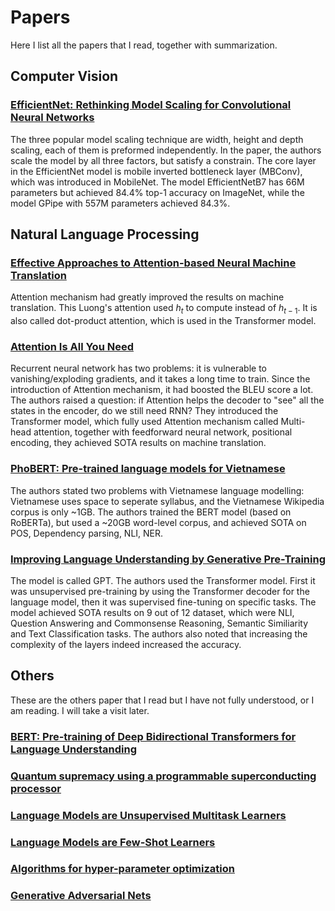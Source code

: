 # Papers

Here I list all the papers that I read, together with summarization.

## Computer Vision

### [EfficientNet: Rethinking Model Scaling for Convolutional Neural Networks](https://arxiv.org/abs/1905.11946)
The three popular model scaling technique are width, height and depth scaling, each of them is preformed independently. In the paper, the authors scale the model by all three factors, but satisfy a constrain. The core layer in the EfficientNet model is mobile inverted bottleneck layer (MBConv), which was introduced in MobileNet. The model EfficientNetB7 has 66M parameters but achieved 84.4% top-1 accuracy on ImageNet, while the model GPipe with 557M parameters achieved 84.3%.

## Natural Language Processing

### [Effective Approaches to Attention-based Neural Machine Translation](https://arxiv.org/abs/1508.04025)
Attention mechanism had greatly improved the results on machine translation. This Luong's attention used $h_t$ to compute instead of $h_{t-1}$. It is also called dot-product attention, which is used in the Transformer model.

### [Attention Is All You Need](https://arxiv.org/abs/1706.03762)
Recurrent neural network has two problems: it is vulnerable to vanishing/exploding gradients, and it takes a long time to train. Since the introduction of Attention mechanism, it had boosted the BLEU score a lot. The authors raised a question: if Attention helps the decoder to "see" all the states in the encoder, do we still need RNN? They introduced the Transformer model, which fully used Attention mechanism called Multi-head attention, together with feedforward neural network, positional encoding, they achieved SOTA results on machine translation.

### [PhoBERT: Pre-trained language models for Vietnamese](https://arxiv.org/abs/2003.00744)
The authors stated two problems with Vietnamese language modelling: Vietnamese uses space to seperate syllabus, and the Vietnamese Wikipedia corpus is only ~1GB. The authors trained the BERT model (based on RoBERTa), but used a ~20GB word-level corpus, and achieved SOTA on POS, Dependency parsing, NLI, NER.

### [Improving Language Understanding by Generative Pre-Training](https://cdn.openai.com/research-covers/language-unsupervised/language_understanding_paper.pdf)
The model is called GPT. The authors used the Transformer model. First it was unsupervised pre-training by using the Transformer decoder for the language model, then it was supervised fine-tuning on specific tasks. The model achieved SOTA results on 9 out of 12 dataset, which were NLI, Question Answering and Commonsense Reasoning, Semantic Similiarity and Text Classification tasks. The authors also noted that increasing the complexity of the layers indeed increased the accuracy.

## Others
These are the others paper that I read but I have not fully understood, or I am reading. I will take a visit later.
### [BERT: Pre-training of Deep Bidirectional Transformers for Language Understanding](https://arxiv.org/abs/1810.04805)
### [Quantum supremacy using a programmable superconducting processor](https://www.nature.com/articles/s41586-019-1666-5)
### [Language Models are Unsupervised Multitask Learners](https://d4mucfpksywv.cloudfront.net/better-language-models/language_models_are_unsupervised_multitask_learners.pdf)
### [Language Models are Few-Shot Learners](https://arxiv.org/abs/2005.14165)
### [Algorithms for hyper-parameter optimization](http://papers.nips.cc/paper/4443-algorithms-for-hyper)
### [Generative Adversarial Nets](https://arxiv.org/pdf/1406.2661.pdf)
